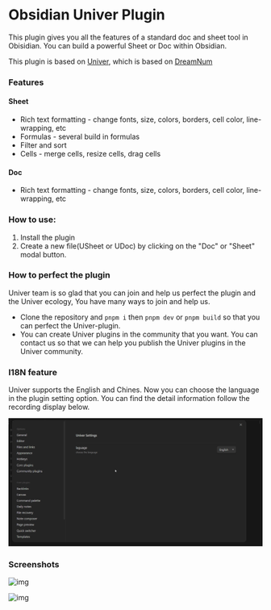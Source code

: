# Obsidian Univer Plugin
This plugin gives you all the features of a standard doc and sheet tool in Obisidian. You can build a powerful Sheet or Doc within Obsidian.

This plugin is based on [Univer](https://github.com/dream-num/univer), which is based on [DreamNum](https://github.com/dream-num)


### Features

#### Sheet
- Rich text formatting - change fonts, size, colors, borders, cell color, line-wrapping, etc
- Formulas - several build in formulas
- Filter and sort
- Cells - merge cells, resize cells, drag cells

#### Doc
- Rich text formatting - change fonts, size, colors, borders, cell color, line-wrapping, etc

### How to use:
1. Install the plugin
2. Create a new file(USheet or UDoc) by clicking on the "Doc" or "Sheet" modal button.


### How to perfect the plugin

Univer team is so glad that you can join and help us perfect the plugin and the Univer ecology, You have many ways to join and help us.
- Clone the repository and `pnpm i` then `pnpm dev` or `pnpm build` so that you can perfect the Univer-plugin.
- You can create Univer plugins in the community that you want. You can contact us so that we can help you publish the Univer plugins in the Univer community.

### I18N feature

Univer supports the English and Chines. Now you can choose the language in the plugin setting option. You can find the detail information follow the recording display below.

![img](assets/language.gif)

### Screenshots
![img](assets/doc.jpg)

![img](assets/sheet.jpg)